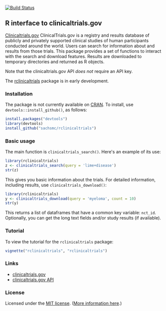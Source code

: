 [![Build Status](https://travis-ci.org/sachsmc/rclinicaltrials.png?branch=master)](https://travis-ci.org/sachsmc/rclinicaltrials)

## R interface to clinicaltrials.gov

[Clinicaltrials.gov](http://clinicaltrials.gov) ClinicalTrials.gov is a registry and results database of publicly and privately supported clinical studies of human participants conducted around the world. Users can search for information about and results from those trials. This package provides a set of functions to interact with the search and download features. Results are downloaded to temporary directories and returned as R objects.

Note that the clinicaltrials.gov API _does not_ require an API key.

The [rclinicaltrials](http://github.com/sachsmc/rclinicaltrials) package is in early development.


### Installation

The package is not currently available on
[CRAN](http://cran.r-project.org). To install, use
`devtools::install_github()`, as follows:

```r
install.packages("devtools")
library(devtools)
install_github("sachsmc/rclinicaltrials")
```


### Basic usage

The main function is `clinicaltrials_search()`. Here's an example of its use:

```r
library(rclinicaltrials)
z <- clinicaltrials_search(query = 'lime+disease')
str(z)
```

This gives you basic information about the trials. For detailed information, including results, use `clinicaltrials_download()`:

```r
library(rclinicaltrials)
y <- clinicaltrials_download(query = 'myeloma', count = 10)
str(y)
```

This returns a list of dataframes that have a common key variable: `nct_id`. Optionally, you can get the long text fields and/or study results (if available). 

### Tutorial

To view the tutorial for the `rclinicaltrials` package:

```r
vignette("rclinicaltrials", "rclinicaltrials")
```


### Links

* [clinicaltrials.gov](http://clinicaltrials.gov)
* [clinicaltrials.gov API](http://clinicaltrials.gov/ct2/resources/download)


### License

Licensed under the [MIT license](LICENSE). ([More information here](http://en.wikipedia.org/wiki/MIT_License).)

